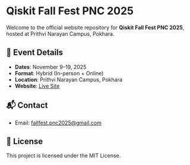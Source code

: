 # Qiskit Fall Fest PNC 2025

Welcome to the official website repository for **Qiskit Fall Fest PNC 2025**, hosted at Prithvi Narayan Campus, Pokhara.

## 📅 Event Details
- **Dates**: November 9–19, 2025
- **Format**: Hybrid (In-person + Online)
- **Location**: Prithvi Narayan Campus, Pokhara
- **Website**: [Live Site](https://your-vercel-link.vercel.app)

## 📬 Contact
- Email: fallfest.pnc2025@gmail.com
  
## 📜 License
This project is licensed under the MIT License.
